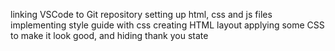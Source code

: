 linking VSCode to Git repository
setting up html, css and js files
implementing style guide with css
creating HTML layout
applying some CSS to make it look good, and hiding thank you state
